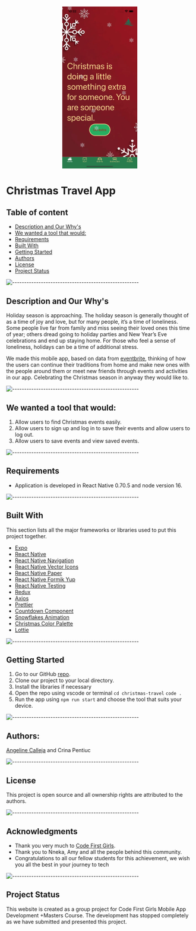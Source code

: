 <p align="center"><img width=40% src="assets/simulator.png"></p>

# Christmas Travel App

## Table of content

- [Description and Our Why's](#Description-and-Our-Why's)
- [We wanted a tool that would:](#We-wanted-a-tool-that-would)
- [Requirements](#Requirements)
- [Built With](#Built-With)
- [Getting Started](#Getting-Started)
- [Authors](#Authors)
- [License](#License)
- [Project Status](#Project-Status)

![-----------------------------------------------------](https://raw.githubusercontent.com/andreasbm/readme/master/assets/lines/rainbow.png)

## Description and Our Why's

Holiday season is approaching. The holiday season is generally thought of as a time of joy and love, but for many people, it’s a time of loneliness. Some people live far from family and miss seeing their loved ones this time of year; others dread going to holiday parties and New Year’s Eve celebrations and end up staying home. For those who feel a sense of loneliness, holidays can be a time of additional stress.

We made this mobile app, based on data from [eventbrite](https://www.eventbrite.com/platform/api), thinking of how the users can continue their traditions from home and make new ones with the people around them or meet new friends through events and activities in our app. Celebrating the Christmas season in anyway they would like to.

![-----------------------------------------------------](https://raw.githubusercontent.com/andreasbm/readme/master/assets/lines/rainbow.png)

## We wanted a tool that would:

1. Allow users to find Christmas events easily.
2. Allow users to sign up and log in to save their events and allow users to log out.
3. Allow users to save events and view saved events.

![-----------------------------------------------------](https://raw.githubusercontent.com/andreasbm/readme/master/assets/lines/rainbow.png)

## Requirements

- Application is developed in React Native 0.70.5 and node version 16.

![-----------------------------------------------------](https://raw.githubusercontent.com/andreasbm/readme/master/assets/lines/rainbow.png)

## Built With

This section lists all the major frameworks or libraries used to put this project together.

- [Expo](https://expo.dev/)
- [React Native](https://reactnative.dev/)
- [React Native Navigation](https://reactnavigation.org/)
- [React Native Vector Icons](https://oblador.github.io/react-native-vector-icons/)
- [React Native Paper](https://reactnativepaper.com/)
- [React Native Formik Yup](https://medium.com/fotontech/react-native-formik-yup-%EF%B8%8F-18465e020ea0)
- [React Native Testing](https://reactnative.dev/docs/testing-overview)
- [Redux](https://redux.js.org/introduction/getting-started)
- [Axios](https://blog.logrocket.com/using-axios-react-native-manage-api-requests/)
- [Prettier](https://prettier.io/)
- [Countdown Component](react-native-countdown-component)
- [Snowflakes Animation](https://www.npmjs.com/package/react-native-snowflakes)
- [Christmas Color Palette](https://coolors.co/287d4d-27ae61-f5d68f-eca824-b51717-800b1a)
- [Lottie](https://github.com/lottie-react-native/lottie-react-native)

![-----------------------------------------------------](https://raw.githubusercontent.com/andreasbm/readme/master/assets/lines/rainbow.png)

## Getting Started

1. Go to our GitHub [repo](https://github.com/agcdtmr/christmas-travel).
2. Clone our project to your local directory.
3. Install the libraries if necessary
4. Open the repo using vscode or terminal `cd christmas-travel` `code .`
5. Run the app using `npm run start` and choose the tool that suits your device.

![-----------------------------------------------------](https://raw.githubusercontent.com/andreasbm/readme/master/assets/lines/rainbow.png)

## Authors:

[Angeline Calleja](https://www.linkedin.com/in/anjcalleja/) and Crina Pentiuc

![-----------------------------------------------------](https://raw.githubusercontent.com/andreasbm/readme/master/assets/lines/rainbow.png)

## License

This project is open source and all ownership rights are attributed to the authors.

![-----------------------------------------------------](https://raw.githubusercontent.com/andreasbm/readme/master/assets/lines/rainbow.png)

## Acknowledgments

- Thank you very much to [Code First Girls](https://codefirstgirls.com/).
- Thank you to Nneka, Amy and all the people behind this community.
- Congratulations to all our fellow students for this achievement, we wish you all the best in your journey to tech

![-----------------------------------------------------](https://raw.githubusercontent.com/andreasbm/readme/master/assets/lines/rainbow.png)

## Project Status

This website is created as a group project for Code First Girls Mobile App Development +Masters Course.
The development has stopped completely as we have submitted and presented this project.
